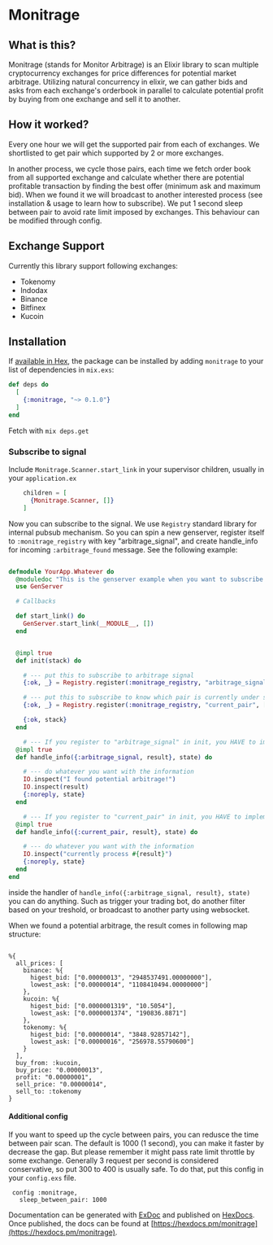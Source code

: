 # Monitrage

## What is this?

Monitrage (stands for Monitor Arbitrage) is an Elixir library to scan multiple cryptocurrency exchanges for price differences for potential market arbitrage. Utilizing natural concurrency in elixir, we can gather bids and asks from each exchange's orderbook in parallel to calculate potential profit by buying from one exchange and sell it to another.

## How it worked?
Every one hour we will get the supported pair from each of exchanges. We shortlisted to get pair which supported by 2 or more exchanges. 

In another process, we cycle those pairs, each time we fetch order book from all supported exchange and calculate whether there are potential profitable transaction by finding the best offer (minimum ask and maximum bid). When we found it we will broadcast to another interested process (see installation & usage to learn how to subscribe). We put 1 second sleep between pair to avoid rate limit imposed by exchanges. This behaviour can be modified through config.


## Exchange Support
Currently this library support following exchanges:

- Tokenomy
- Indodax
- Binance
- Bitfinex
- Kucoin

## Installation

If [available in Hex](https://hex.pm/docs/publish), the package can be installed
by adding `monitrage` to your list of dependencies in `mix.exs`:

```elixir
def deps do
  [
    {:monitrage, "~> 0.1.0"}
  ]
end
```

Fetch with `mix deps.get`


### Subscribe to signal

Include `Monitrage.Scanner.start_link` in your supervisor children, usually in your `application.ex`

```elixir
    children = [
      {Monitrage.Scanner, []}
    ]
```

Now you can subscribe to the signal. We use `Registry` standard library for internal pubsub mechanism. So you can spin a new genserver, register itself to `:monitrage_registry` with key "arbitrage_signal", and create handle_info for incoming `:arbitrage_found` message. See the following example:

```elixir

defmodule YourApp.Whatever do
  @moduledoc "This is the genserver example when you want to subscribe into arbitrage signal."
  use GenServer

  # Callbacks

  def start_link() do
    GenServer.start_link(__MODULE__, [])
  end


  @impl true
  def init(stack) do

    # --- put this to subscribe to arbitrage signal
    {:ok, _} = Registry.register(:monitrage_registry, "arbitrage_signal", []) 

    # --- put this to subscribe to know which pair is currently under scanning
    {:ok, _} = Registry.register(:monitrage_registry, "current_pair", [])     

    {:ok, stack}
  end

    # --- If you register to "arbitrage_signal" in init, you HAVE to implement following handler."
  @impl true
  def handle_info({:arbitrage_signal, result}, state) do

    # --- do whatever you want with the information
    IO.inspect("I found potential arbitrage!")
    IO.inspect(result)
    {:noreply, state}
  end

    # --- If you register to "current_pair" in init, you HAVE to implement following handler."
  @impl true
  def handle_info({:current_pair, result}, state) do

    # --- do whatever you want with the information
    IO.inspect("currently process #{result}")
    {:noreply, state}
  end    
end


``` 

inside the handler of `handle_info({:arbitrage_signal, result}, state)` you can do anything. Such as trigger your trading bot, do another filter based on your treshold, or broadcast to another party using websocket.


When we found a potential arbitrage, the result comes in following map structure:
```

%{
  all_prices: [
    binance: %{
      higest_bid: ["0.00000013", "2948537491.00000000"],
      lowest_ask: ["0.00000014", "1108410494.00000000"]
    },
    kucoin: %{
      higest_bid: ["0.0000001319", "10.5054"],
      lowest_ask: ["0.0000001374", "190836.8871"]
    },
    tokenomy: %{
      higest_bid: ["0.00000014", "3848.92857142"],
      lowest_ask: ["0.00000016", "256978.55790600"]
    }
  ],
  buy_from: :kucoin,
  buy_price: "0.00000013",
  profit: "0.00000001",
  sell_price: "0.00000014",
  sell_to: :tokenomy
}

```

#### Additional config

If you want to speed up the cycle between pairs, you can redusce the time between pair scan. The default is 1000 (1 second), you can make it faster by decrease the gap. But please remember it might pass rate limit throttle by some exchange. Generally 3 request per second is considered conservative, so put 300 to 400 is usually safe. To do that, put this config in your `config.exs` file.

```
 config :monitrage,
   sleep_between_pair: 1000
```

Documentation can be generated with [ExDoc](https://github.com/elixir-lang/ex_doc)
and published on [HexDocs](https://hexdocs.pm). Once published, the docs can
be found at [https://hexdocs.pm/monitrage](https://hexdocs.pm/monitrage).


